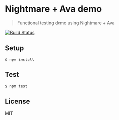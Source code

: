 # Nightmare + Ava demo
> Functional testing demo using Nightmare + Ava

[![Build Status](https://travis-ci.org/htanjo/nightmare-ava-demo.svg?branch=master)](https://travis-ci.org/htanjo/nightmare-ava-demo)

## Setup
```
$ npm install
```

## Test
```
$ npm test
```

## License
MIT
